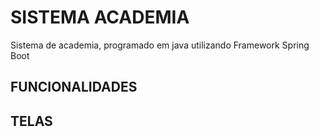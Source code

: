 # SISTEMA ACADEMIA
Sistema de academia, programado em java utilizando Framework Spring Boot

## FUNCIONALIDADES
  
## TELAS


